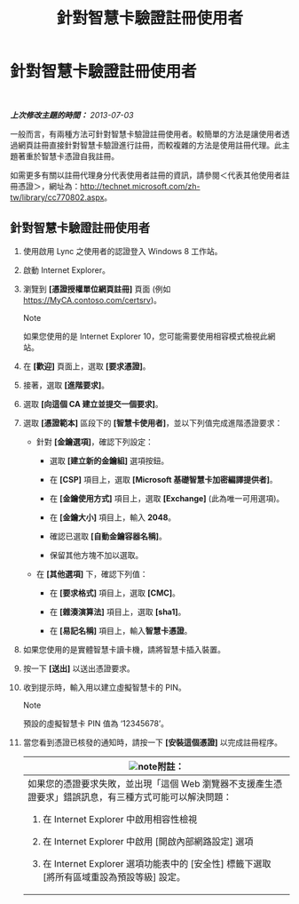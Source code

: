 ﻿---
title: 針對智慧卡驗證註冊使用者
TOCTitle: 針對智慧卡驗證註冊使用者
ms:assetid: a6445a83-a94b-423f-ba2a-12b5f84c5d75
ms:mtpsurl: https://technet.microsoft.com/zh-tw/library/Dn308570(v=OCS.15)
ms:contentKeyID: 56269139
ms.date: 08/10/2015
mtps_version: v=OCS.15
ms.translationtype: HT
---

# 針對智慧卡驗證註冊使用者

 

_**上次修改主題的時間：** 2013-07-03_

一般而言，有兩種方法可針對智慧卡驗證註冊使用者。較簡單的方法是讓使用者透過網頁註冊直接針對智慧卡驗證進行註冊，而較複雜的方法是使用註冊代理。此主題著重於智慧卡憑證自我註冊。

如需更多有關以註冊代理身分代表使用者註冊的資訊，請參閱＜代表其他使用者註冊憑證＞，網址為：<http://technet.microsoft.com/zh-tw/library/cc770802.aspx>。

## 針對智慧卡驗證註冊使用者

1.  使用啟用 Lync 之使用者的認證登入 Windows 8 工作站。

2.  啟動 Internet Explorer。

3.  瀏覽到 **\[憑證授權單位網頁註冊\]** 頁面 (例如 https://MyCA.contoso.com/certsrv)。
    
    > [!NOTE]  
    > 如果您使用的是 Internet Explorer 10，您可能需要使用相容模式檢視此網站。
    


4.  在 **\[歡迎\]** 頁面上，選取 **\[要求憑證\]**。

5.  接著，選取 **\[進階要求\]**。

6.  選取 **\[向這個 CA 建立並提交一個要求\]**。

7.  選取 **\[憑證範本\]** 區段下的 **\[智慧卡使用者\]**，並以下列值完成進階憑證要求：
    
      - 針對 **\[金鑰選項\]**，確認下列設定：
        
          - 選取 **\[建立新的金鑰組\]** 選項按鈕。
        
          - 在 **\[CSP\]** 項目上，選取 **\[Microsoft 基礎智慧卡加密編譯提供者\]**。
        
          - 在 **\[金鑰使用方式\]** 項目上，選取 **\[Exchange\]** (此為唯一可用選項)。
        
          - 在 **\[金鑰大小\]** 項目上，輸入 **2048**。
        
          - 確認已選取 **\[自動金鑰容器名稱\]**。
        
          - 保留其他方塊不加以選取。
    
      - 在 **\[其他選項\]** 下，確認下列值：
        
          - 在 **\[要求格式\]** 項目上，選取 **\[CMC\]**。
        
          - 在 **\[雜湊演算法\]** 項目上，選取 **\[sha1\]**。
        
          - 在 **\[易記名稱\]** 項目上，輸入**智慧卡憑證**。

8.  如果您使用的是實體智慧卡讀卡機，請將智慧卡插入裝置。

9.  按一下 **\[送出\]** 以送出憑證要求。

10. 收到提示時，輸入用以建立虛擬智慧卡的 PIN。
    
    > [!NOTE]  
    > 預設的虛擬智慧卡 PIN 值為 ‘12345678’。
    


11. 當您看到憑證已核發的通知時，請按一下 **\[安裝這個憑證\]** 以完成註冊程序。
    
    <table>
    <colgroup>
    <col style="width: 100%" />
    </colgroup>
    <thead>
    <tr class="header">
    <th><img src="images/Gg398811.note(OCS.15).gif" title="note" alt="note" />附註：</th>
    </tr>
    </thead>
    <tbody>
    <tr class="odd">
    <td>如果您的憑證要求失敗，並出現「這個 Web 瀏覽器不支援產生憑證要求」錯誤訊息，有三種方式可能可以解決問題：
    <ol>
    <li><p>在 Internet Explorer 中啟用相容性檢視</p></li>
    <li><p>在 Internet Explorer 中啟用 [開啟內部網路設定] 選項</p></li>
    <li><p>在 Internet Explorer 選項功能表中的 [安全性] 標籤下選取 [將所有區域重設為預設等級] 設定。</p></li>
    </ol></td>
    </tr>
    </tbody>
    </table>

